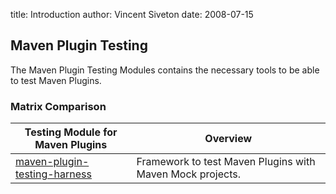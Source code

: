 title: Introduction
author: Vincent Siveton
date: 2008-07-15

<!--  Licensed to the Apache Software Foundation (ASF) under one -->
<!--  or more contributor license agreements.  See the NOTICE file -->
<!--  distributed with this work for additional information -->
<!--  regarding copyright ownership.  The ASF licenses this file -->
<!--  to you under the Apache License, Version 2.0 (the -->
<!--  "License"); you may not use this file except in compliance -->
<!--  with the License.  You may obtain a copy of the License at -->
<!--  -->
<!--    http://www.apache.org/licenses/LICENSE-2.0 -->
<!--  -->
<!--  Unless required by applicable law or agreed to in writing, -->
<!--  software distributed under the License is distributed on an -->
<!--  "AS IS" BASIS, WITHOUT WARRANTIES OR CONDITIONS OF ANY -->
<!--  KIND, either express or implied.  See the License for the -->
<!--  specific language governing permissions and limitations -->
<!--  under the License. -->
<!--  NOTE: For help with the syntax of this file, see: -->
<!--  http://maven.apache.org/doxia/references/apt-format.html -->
## Maven Plugin Testing


 The Maven Plugin Testing Modules contains the necessary tools to be able to test Maven Plugins.


### Matrix Comparison


|**Testing Module for Maven Plugins**|**Overview**|
|---|---|
|[maven-plugin-testing-harness](./maven-plugin-testing-harness/index.html)|Framework to test Maven Plugins with Maven Mock projects.|



